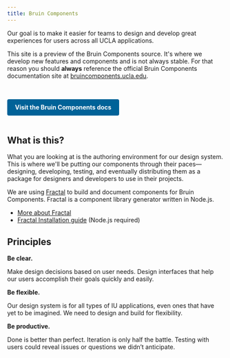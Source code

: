 ```yaml
---
title: Bruin Components
---
```

Our goal is to make it easier for teams to design and develop great experiences for users across all UCLA applications.

This site is a preview of the Bruin Components source. It's where we develop new features and components and is not always stable. For that reason you should **always** reference the official Bruin Components documentation site at [bruincomponents.ucla.edu](https://bruincomponents.ucla.edu/).

<a href="https://bruincomponents.ucla.edu/" class="create-button">Visit the Bruin Components docs</a>

## What is this?

What you are looking at is the authoring environment for our design system. This is where we'll be putting our components through their paces—designing, developing, testing, and eventually distributing them as a package for designers and developers to use in their projects.

We are using [Fractal](http://fractal.build/) to build and document components for Bruin Components. Fractal is a component library generator written in Node.js.

- [More about Fractal](http://fractal.build/guide)
- [Fractal Installation guide](http://fractal.build/guide/installation) (Node.js required)

## Principles

**Be clear.**

Make design decisions based on user needs. Design interfaces that help our users accomplish their goals quickly and easily.

**Be flexible.**

Our design system is for all types of IU applications, even ones that have yet to be imagined. We need to design and build for flexibility.

**Be productive.**

Done is better than perfect. Iteration is only half the battle. Testing with users could reveal issues or questions we didn’t anticipate.


<style scoped>

	.create-button {
		background-color: #006298;
		border-style: solid;
		border: 2px solid #006298;
		border-radius: 4px;
		color: #fff;
		cursor: pointer;
		display: inline-block;
		font-weight: bold;
		line-height: 1;
		text-decoration: none;
		padding: .625rem 1rem;
		text-decoration: none;
		vertical-align: middle;
		margin-top: 2rem;
		margin-bottom: 1rem;
	}

	.create-button:hover {
		color: #ffffff;
		background-color: #00456a;
	}

</style>
